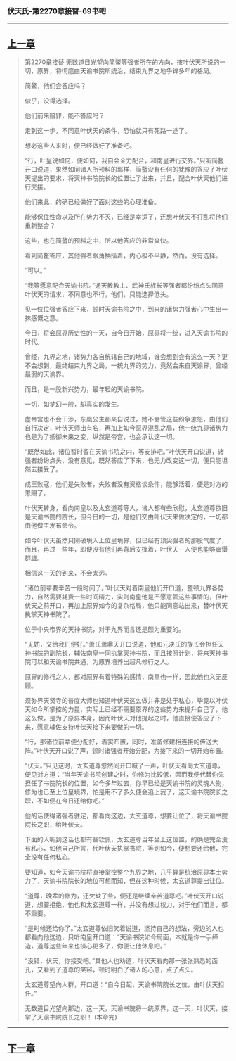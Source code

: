 ### 伏天氏-第2270章接替-69书吧

--------
[上一章](./d730b0853d5dcdfb46a58fbad9d7f43e.md)
--------


>
>
>
>第2270章接替
>无数道目光望向简鳌等强者所在的方向，按叶伏天所说的一切，原界，将彻底由天谕书院所统治，结束九界之地争锋多年的格局。
>
>简鳌，他们会答应吗？
>
>似乎，没得选择。
>
>他们前来赔罪，能不答应吗？
>
>走到这一步，不同意叶伏天的条件，恐怕就只有死路一途了。
>
>想必这些人来时，便已经做好了准备吧。
>
>“行，叶皇说如何，便如何，我自会全力配合，和南皇进行交界。”只听简鳌开口说道，果然如同诸人所预料的那样，简鳌没有任何的犹豫的答应了叶伏天提出的要求，将天神书院院长的位置让了出来，并且，配合叶伏天他们进行交接。
>
>他们来此，的确已经做好了面对这些的心理准备。
>
>能够保住性命以及所在势力不灭，已经是幸运了，还想叶伏天不打乱将他们重新整合？
>
>这些，也在简鳌的预料之中，所以他答应的非常爽快。
>
>看到简鳌答应，其他强者眼角抽搐着，内心极不平静，然而，没有选择。
>
>“可以。”
>
>“我等愿意配合天谕书院。”通天教教主、武神氏族长等强者都纷纷点头同意叶伏天的请求，不同意也不行，他们，只能选择低头。
>
>见一位位强者答应下来，顿时天谕书院之中，到来的诸势力强者心中生出一抹感慨之意。
>
>今日，将会原界历史性的一天，自今日开始，原界将一统，进入天谕书院的时代。
>
>曾经，九界之地，诸势力各自统辖自己的地域，谁会想到会有这么一天？更不会想到，最终结束九界之局，一统九界的势力，竟然会来自天谕界，曾经最弱的天谕界。
>
>而且，是一股新兴势力，最年轻的天谕书院。
>
>一切，如梦幻一般，却真实的发生。
>
>虚帝宫也不会干涉，东凰公主都亲自说过，她不会管这些纷争恩怨，由他们自行决定，叶伏天师出有名，再加上如今原界混乱之局，他一统九界诸势力也是为了抵御未来之变，纵然是帝宫，也会承认这一切。
>
>“既然如此，诸位暂时留在天谕书院之内，等安排吧。”叶伏天开口说道，诸强者纷纷点头，没有意见，既然答应了下来，也无力改变这一切，便只能坦然去接受了。
>
>成王败寇，他们是失败者，失败者没有资格谈条件，能够活着，便是对方的恩赐了。
>
>叶伏天转身，看向南皇以及太玄道尊等人，诸人都有些欣慰，太玄道尊依旧是天谕书院的院长，但今日的一切，是他们交由叶伏天来做决定的，一切都由他做主发布命令。
>
>如今叶伏天虽然只刚破境入上位皇境界，但已经有顶尖强者的那股气度了，而且，再过一些年，即便没有他们再背后支撑着，叶伏天一人便也能够震慑群雄。
>
>相信这一天的到来，不会太远。
>
>“诸位前辈要辛苦一段时间了。”叶伏天对着南皇他们开口道，整顿九界各势力，自然需要耗费一些时间精力，实则南皇他是不愿意管这些事情的，但叶伏天之前开口，再加上原界如今的复杂格局，他只能同意站出来，替叶伏天执掌天神书院了。
>
>位于中央帝界的天神书院，对于九界而言还是颇为重要的。
>
>“无妨，交给我们便好。”萧氏萧鼎天开口说道，他和元泱氏的族长会担任天神书院的副院长，辅佐南皇一同执掌天神书院，而且按照计划，将来天神书院可以和天谕书院共通，为原界培养出超凡修行之人。
>
>原界的修行之人，都对原界有着特殊的感情，南皇也一样，因此他也义无反顾。
>
>须弥界天贤寺的普度大师也知道叶伏天这么做并非是处于私心，毕竟以叶伏天如今所掌控的力量，实际上已经不需要原界的这些势力来提升自己了，他这么做，是为了原界本身，因而叶伏天对他提起之时，他直接便答应了下来，愿意辅佐支持叶伏天接下来要做的一切。
>
>“行，那诸位前辈便分配好，着实布置，同时，准备修建相连接的传送大阵。”叶伏天开口说了声，顿时诸强者开始分配，为接下来的一切开始布置。
>
>“伏天。”只见这时，太玄道尊忽然间开口喊了一声，叶伏天看向太玄道尊，便见对方道：“当年天谕书院创建之时，你修为比较低，因而我便代替你先担任了书院院长的位置，如今多年过去，你早已经是天谕书院的灵魂人物，修为也已至上位皇境界，怕是用不了多久便会追上我了，这天谕书院院长之职，不如便在今日还给你吧。”
>
>他的话使得诸强者驻足，都看向这边，太玄道尊，想要让位了，将天谕书院院长之职，给叶伏天。
>
>下面的人听到这话也都有些钦佩，太玄道尊当年坐上这位置，的确是完全没有私心，如他自己所言，代叶伏天执掌书院，等到如今，便想要还给他，完全没有任何私心。
>
>要知道，如今天谕书院将直接掌控整个九界之地，几乎算是统治原界本土势力了，天谕书院院长的地位可想而知，但在这种时候，太玄道尊提出让位。
>
>“道尊，晚辈的修为，还欠缺了些，便还是继续辛苦道尊吧。”叶伏天开口说道，想要拒绝，他也和太玄道尊一样，并没有想过权力，对于他们而言，都不重要。
>
>“是时候还给你了。”太玄道尊依旧笑着说道，坚持自己的想法，旁边的人也都看向他这边，只听南皇开口道：“天谕书院如今局面，本就是你一手缔造，道尊这些年来也操心更多了，你便让他休息吧。”
>
>“没错，伏天，你接受吧。”其他人也劝道，叶伏天看向那一张张熟悉的面孔，又看到了道尊的笑容，顿时明白了诸人的心意，点了点头。
>
>太玄道尊望向人群，开口道：“自今日起，天谕书院院长之位，由叶伏天担任。”
>
>无数道目光望向那边，这一天，天谕书院将一统原界，这一天，叶伏天，接掌了天谕书院院长之职！
>(本章完)
>
>

--------
[下一章](./7f6acd61fa0d830c857a060feb893e92.md)
--------
